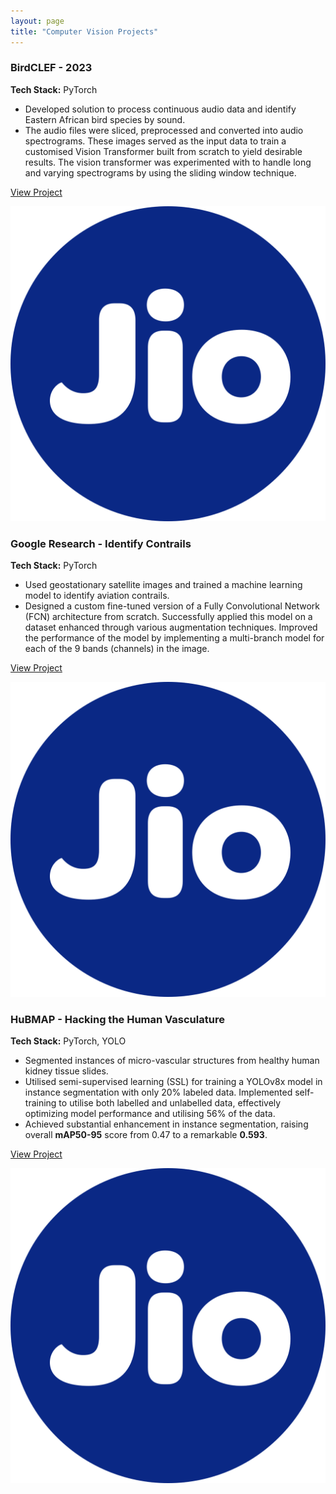 ```yaml
---
layout: page
title: "Computer Vision Projects"
---
```


<div class="project-card">
  <div class="project-card-content">
    <h3>BirdCLEF - 2023</h3>
    <p><strong>Tech Stack:</strong> PyTorch</p>
      <ul>
        <li>Developed solution to process continuous audio data and identify Eastern African bird species by sound.</li>
        <li>The audio files were sliced, preprocessed and converted into audio spectrograms. These images served as the input data to train a customised Vision Transformer built from scratch to yield desirable results. The vision transformer was experimented with to handle long and varying spectrograms by using the sliding window technique.</li>
      </ul>
    <p><a href="https://github.com/Standby-Coder/InterIITTech11.0-DevRev-QA">View Project</a></p>
  </div>
  <img src="assets/jio.png" alt="Jio" class="project-card-img" />
</div>


<div class="project-card">
  <div class="project-card-content">
    <h3>Google Research - Identify Contrails</h3>
    <p><strong>Tech Stack:</strong> PyTorch</p>
    <ul>
        <li>Used geostationary satellite images and trained a machine learning model to identify aviation contrails.</li>
        <li>Designed a custom fine-tuned version of a Fully Convolutional Network (FCN) architecture from scratch. Successfully applied this model on a dataset enhanced through various augmentation techniques. Improved the performance of the model by implementing a multi-branch model for each of the 9 bands (channels) in the image.</li>
      </ul>
    <p><a href="https://github.com/Standby-Coder/InterIITTech11.0-DevRev-QA">View Project</a></p>
  </div>
  <img src="assets/jio.png" alt="Jio" class="project-card-img" />
</div>


<div class="project-card">
  <div class="project-card-content">
    <h3>HuBMAP - Hacking the Human Vasculature</h3>
    <p><strong>Tech Stack:</strong> PyTorch, YOLO</p>
    <ul>
        <li>Segmented instances of micro-vascular structures from healthy human kidney tissue slides.</li>
        <li>Utilised semi-supervised learning (SSL) for training a YOLOv8x model in instance segmentation with only 20% labeled data. Implemented self-training to utilise both labelled and unlabelled data, effectively optimizing model performance and utilising 56% of the data.</li>
        <li>Achieved substantial enhancement in instance segmentation, raising overall <b>mAP50-95</b> score from 0.47 to a remarkable <b>0.593</b>.</li>
      </ul>
    <p><a href="https://github.com/Standby-Coder/InterIITTech11.0-DevRev-QA">View Project</a></p>
  </div>
  <img src="assets/jio.png" alt="Jio" class="project-card-img" />
</div>
